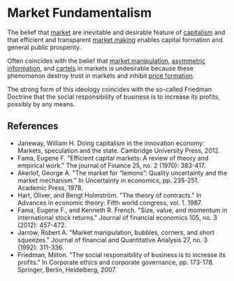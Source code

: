 # Market Fundamentalism
The belief that [market](../market.md) are inevitable and desirable feature of [capitalism](../capitalism.md) and that efficient and transparent [market making](../market-maker.md) enables capital formation and general public prosperity.

Often coincides with the belief that [market manipulation](../market-manipulation.md), [asymmetric information](../asymmetric-information.md), and [cartels](../cartel.md) in markets is undesirable because these phenomenon destroy trust in markets and inhibit [price formation](../price-formation.md).

The strong form of this ideology coincides with the so-called Friedman Doctrine that 
the social responsibility of business is to increase its profits, possibly by any means.

## References
* Janeway, William H. Doing capitalism in the innovation economy: Markets, speculation and the state. Cambridge University Press, 2012.
* Fama, Eugene F. "Efficient capital markets: A review of theory and empirical work." The journal of Finance 25, no. 2 (1970): 383-417.
* Akerlof, George A. "The market for “lemons”: Quality uncertainty and the market mechanism." In Uncertainty in economics, pp. 235-251. Academic Press, 1978.
* Hart, Oliver, and Bengt Holmström. "The theory of contracts." In Advances in economic theory: Fifth world congress, vol. 1. 1987.
* Fama, Eugene F., and Kenneth R. French. "Size, value, and momentum in international stock returns." Journal of financial economics 105, no. 3 (2012): 457-472.
* Jarrow, Robert A. "Market manipulation, bubbles, corners, and short squeezes." Journal of financial and Quantitative Analysis 27, no. 3 (1992): 311-336.
* Friedman, Milton. "The social responsibility of business is to increase its profits." In Corporate ethics and corporate governance, pp. 173-178. Springer, Berlin, Heidelberg, 2007.